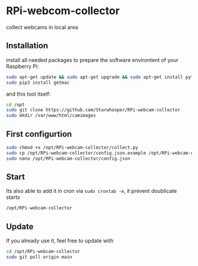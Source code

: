 # RPi-webcom-collector #

collect webcams in local area

## Installation ##
install all needed packages to prepare the software environtent of your Raspberry Pi:
```bash
sudo apt-get update && sudo apt-get upgrade && sudo apt-get install python3-pip git ffmpeg
sudo pip3 install getmac
```
and this tool itself:
```bash
cd /opt
sudo git clone https://github.com/Starwhooper/RPi-webcam-collector
sudo mkdir /var/www/html/camimages
```

## First configurtion ##
```bash
sudo chmod +x /opt/RPi-webcam-collector/collect.py
sudo cp /opt/RPi-webcam-collector/config.json.example /opt/RPi-webcam-collector/config.json
sudo nano /opt/RPi-webcam-collector/config.json
```


## Start ##
Its also able to add it in cron via ```sudo crontab -e```, it prevent doublicate starts
```bash
/opt/RPi-webcam-collector
```

## Update ##
If you already use it, feel free to update with
```bash
cd /opt/RPi-webcam-collector
sudo git pull origin main
```